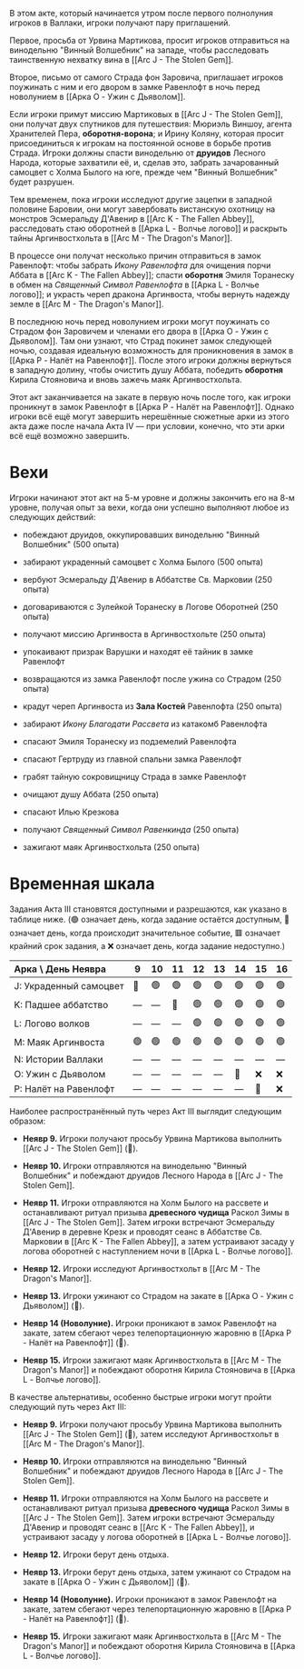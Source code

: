 В этом акте, который начинается утром после первого полнолуния игроков в Валлаки, игроки получают пару приглашений.

Первое, просьба от Урвина Мартикова, просит игроков отправиться на винодельню "Винный Волшебник" на западе, чтобы расследовать таинственную нехватку вина в [[Arc J - The Stolen Gem]].

Второе, письмо от самого Страда фон Заровича, приглашает игроков поужинать с ним и его двором в замке Равенлофт в ночь перед новолунием в [[Арка O - Ужин с Дьяволом]].

Если игроки примут миссию Мартиковых в [[Arc J - The Stolen Gem]], они получат двух спутников для путешествия: Мюриэль Виншоу, агента Хранителей Пера, **оборотня-ворона**; и Ирину Коляну, которая просит присоединиться к игрокам на постоянной основе в борьбе против Страда. Игроки должны спасти винодельню от **друидов** Лесного Народа, которые захватили её, и, сделав это, забрать зачарованный самоцвет с Холма Былого на юге, прежде чем "Винный Волшебник" будет разрушен.

Тем временем, пока игроки исследуют другие зацепки в западной половине Баровии, они могут завербовать вистанскую охотницу на монстров Эсмеральду Д'Авенир в [[Arc K - The Fallen Abbey]], расследовать стаю оборотней в [[Арка L - Волчье логово]] и раскрыть тайны Аргинвостхольта в [[Arc M - The Dragon's Manor]].

В процессе они получат несколько причин отправиться в замок Равенлофт: чтобы забрать *Икону Равенлофта* для очищения порчи Аббата в [[Arc K - The Fallen Abbey]]; спасти **оборотня** Эмиля Торанеску в обмен на *Священный Символ Равенлофта* в [[Арка L - Волчье логово]]; и украсть череп дракона Аргинвоста, чтобы вернуть надежду земле в [[Arc M - The Dragon's Manor]].

В последнюю ночь перед новолунием игроки могут поужинать со Страдом фон Заровичем и членами его двора в [[Арка O - Ужин с Дьяволом]]. Там они узнают, что Страд покинет замок следующей ночью, создавая идеальную возможность для проникновения в замок в [[Арка P - Налёт на Равенлофт]]. После этого игроки должны вернуться в западную долину, чтобы очистить душу Аббата, победить **оборотня** Кирила Стояновича и вновь зажечь маяк Аргинвостхольта.

Этот акт заканчивается на закате в первую ночь после того, как игроки проникнут в замок Равенлофт в [[Арка P - Налёт на Равенлофт]]. Однако игроки всё ещё могут завершить нерешённые сюжетные арки из этого акта даже после начала Акта IV — при условии, конечно, что эти арки всё ещё возможно завершить.

# Вехи

Игроки начинают этот акт на 5-м уровне и должны закончить его на 8-м уровне, получая опыт за вехи, когда они успешно выполняют любое из следующих действий:

* побеждают друидов, оккупировавших винодельню "Винный Волшебник" (500 опыта)

* забирают украденный самоцвет с Холма Былого (500 опыта)

* вербуют Эсмеральду Д'Авенир в Аббатстве Св. Марковии (250 опыта)

* договариваются с Зулейкой Торанеску в Логове Оборотней (250 опыта)

* получают миссию Аргинвоста в Аргинвостхольте (250 опыта)

* упокаивают призрак Варушки и находят её тайник в замке Равенлофт

* возвращаются из замка Равенлофт после ужина со Страдом (250 опыта)

* крадут череп Аргинвоста из **Зала Костей** Равенлофта (250 опыта)

* забирают *Икону Благодати Рассвета* из катакомб Равенлофта

* спасают Эмиля Торанеску из подземелий Равенлофта

* спасают Гертруду из главной спальни замка Равенлофт

* грабят тайную сокровищницу Страда в замке Равенлофт

* очищают душу Аббата (250 опыта)

* спасают Илью Крезкова

* получают *Священный Символ Равенкинда* (250 опыта)

* зажигают маяк Аргинвостхольта (250 опыта)

# Временная шкала

Задания Акта III становятся доступными и разрешаются, как указано в таблице ниже. (🟢 означает день, когда задание остаётся доступным, 🔶 означает день, когда происходит значительное событие, 🟥 означает крайний срок задания, а ❌ означает день, когда задание недоступно.)

| Арка \ День Неявра     | 9   | 10  | 11  | 12  | 13  | 14  | 15  | 16  |
| :--------------------- | --- | --- | --- | --- | --- | --- | --- | --- |
| J: Украденный самоцвет | 🔶  | 🟢  | 🟢  | 🟢  | 🟢  | 🟢  | 🟢  | 🟢  |
| K: Падшее аббатство    | —   | —   | 🔶  | 🟢  | 🟢  | 🟢  | 🟢  | 🟢  |
| L: Логово волков       | —   | —   | —   | 🟢  | 🟢  | 🟢  | 🟢  | 🟢  |
| M: Маяк Аргинвоста     | 🟢  | 🟢  | 🟢  | 🟢  | 🟢  | 🟢  | 🟢  | 🟢  |
| N: Истории Валлаки     | —   | —   | —   | —   | —   | —   | —   | —   |
| O: Ужин с Дьяволом     | —   | —   | —   | —   | —   | 🔶  | ❌   | ❌   |
| P: Налёт на Равенлофт  | —   | —   | —   | —   | —   | —   | 🔶  | ❌   |

Наиболее распространённый путь через Акт III выглядит следующим образом:

* **Неявр 9.** Игроки получают просьбу Урвина Мартикова выполнить [[Arc J - The Stolen Gem]] (🔶).

* **Неявр 10.** Игроки отправляются на винодельню "Винный Волшебник" и побеждают друидов Лесного Народа в [[Arc J - The Stolen Gem]].

* **Неявр 11.** Игроки отправляются на Холм Былого на рассвете и останавливают ритуал призыва **древесного чудища** Раскол Зимы в [[Arc J - The Stolen Gem]]. Затем игроки встречают Эсмеральду Д'Авенир в деревне Крезк и проводят сеанс в Аббатстве Св. Марковии в [[Arc K - The Fallen Abbey]], а затем устраивают засаду у логова оборотней с наступлением ночи в [[Арка L - Волчье логово]].

* **Неявр 12.** Игроки исследуют Аргинвостхольт в [[Arc M - The Dragon's Manor]].

* **Неявр 13.** Игроки ужинают со Страдом на закате в [[Арка O - Ужин с Дьяволом]] (🔶).

* **Неявр 14 (Новолуние).** Игроки проникают в замок Равенлофт на закате, затем сбегают через телепортационную жаровню в [[Арка P - Налёт на Равенлофт]] (🔶).

* **Неявр 15.** Игроки зажигают маяк Аргинвостхольта в [[Arc M - The Dragon's Manor]] и побеждают оборотня Кирила Стояновича в [[Арка L - Волчье логово]].

В качестве альтернативы, особенно быстрые игроки могут пройти следующий путь через Акт III:

* **Неявр 9.** Игроки получают просьбу Урвина Мартикова выполнить [[Arc J - The Stolen Gem]] (🔶), затем исследуют Аргинвостхольт в [[Arc M - The Dragon's Manor]].

* **Неявр 10.** Игроки отправляются на винодельню "Винный Волшебник" и побеждают друидов Лесного Народа в [[Arc J - The Stolen Gem]].

* **Неявр 11.** Игроки отправляются на Холм Былого на рассвете и останавливают ритуал призыва **древесного чудища** Раскол Зимы в [[Arc J - The Stolen Gem]]. Затем игроки встречают Эсмеральду Д'Авенир и проводят сеанс в [[Arc K - The Fallen Abbey]], и устраивают засаду у логова оборотней в [[Арка L - Волчье логово]].

* **Неявр 12.** Игроки берут день отдыха.

* **Неявр 13.** Игроки берут день отдыха, затем ужинают со Страдом на закате в [[Арка O - Ужин с Дьяволом]] (🔶).

* **Неявр 14 (Новолуние).** Игроки проникают в замок Равенлофт на закате, затем сбегают через телепортационную жаровню в [[Арка P - Налёт на Равенлофт]] (🔶).

* **Неявр 15.** Игроки зажигают маяк Аргинвостхольта в [[Arc M - The Dragon's Manor]] и побеждают оборотня Кирила Стояновича в [[Арка L - Волчье логово]].